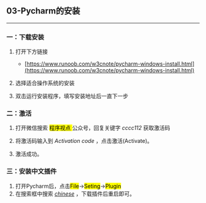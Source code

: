 ## 03-Pycharm的安装

<hr/>

### 一：下载安装

1. 打开下方链接
   + [https://www.runoob.com/w3cnote/pycharm-windows-install.html](https://www.runoob.com/w3cnote/pycharm-windows-install.html)

2. 选择适合操作系统的安装
3. 双击运行安装程序，填写安装地址后一直下一步



### 二：激活

1. 打开微信搜索 <mark>程序视点 </mark>公众号，回复关键字 <i>cccc112</i> 获取激活码

2. 将激活码输入到 <i>Activation code</i> ，点击激活(Activate)。
3. 激活成功。



### 三：安装中文插件

1. 打开Pycharm后，点击<mark>File</mark>&rarr;<mark>Seting</mark>&rarr;<mark>Plugin</mark>
2. 在搜索框中搜索 <i><u>chinese</u></i> ，下载插件后重启即可。
